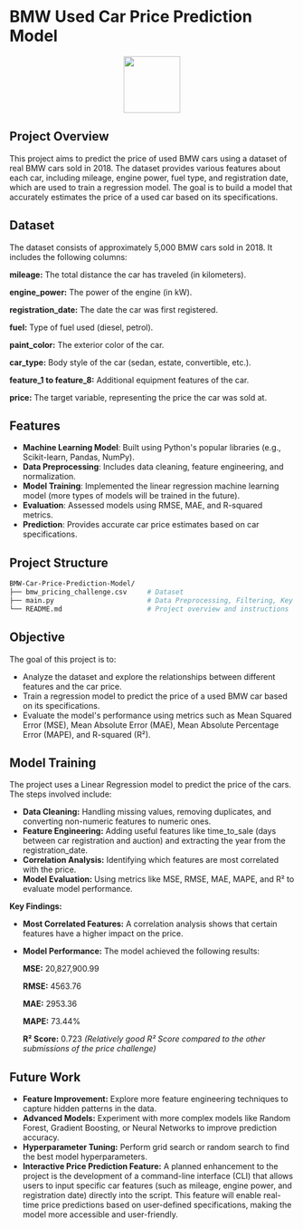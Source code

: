 # BMW Used Car Price Prediction Model

<p align="center">

  <a href="https://upload.wikimedia.org/wikipedia/commons/4/44/BMW.svg">
      <img src="https://upload.wikimedia.org/wikipedia/commons/4/44/BMW.svg" width="100"/>
  </a>
</p>

## **Project Overview**

This project aims to predict the price of used BMW cars using a dataset of real BMW cars sold in 2018. The dataset provides various features about each car, including mileage, engine power, fuel type, and registration date, which are used to train a regression model. The goal is to build a model that accurately estimates the price of a used car based on its specifications.

## **Dataset**
The dataset consists of approximately 5,000 BMW cars sold in 2018. It includes the following columns:

**mileage:** The total distance the car has traveled (in kilometers).

**engine_power:** The power of the engine (in kW).

**registration_date:** The date the car was first registered.

**fuel:** Type of fuel used (diesel, petrol).

**paint_color:** The exterior color of the car.

**car_type:** Body style of the car (sedan, estate, convertible, etc.).

**feature_1 to feature_8:** Additional equipment features of the car.

**price:** The target variable, representing the price the car was sold at.


## **Features**

- **Machine Learning Model**: Built using Python's popular libraries (e.g., Scikit-learn, Pandas, NumPy).
- **Data Preprocessing**: Includes data cleaning, feature engineering, and normalization.
- **Model Training**: Implemented the linear regression machine learning model (more types of models will be trained in the future).
- **Evaluation**: Assessed models using RMSE, MAE, and R-squared metrics.
- **Prediction**: Provides accurate car price estimates based on car specifications.

## **Project Structure**

```bash
BMW-Car-Price-Prediction-Model/
├── bmw_pricing_challenge.csv     # Dataset
├── main.py                       # Data Preprocessing, Filtering, Key Features Outlining and Model Training
└── README.md                     # Project overview and instructions
```


## **Objective**
The goal of this project is to:

 - Analyze the dataset and explore the relationships between different features and the car price.
 - Train a regression model to predict the price of a used BMW car based on its specifications.
 - Evaluate the model's performance using metrics such as Mean Squared Error (MSE), Mean Absolute Error (MAE), Mean Absolute Percentage Error (MAPE), and R-squared (R²).


## **Model Training**
The project uses a Linear Regression model to predict the price of the cars. The steps involved include:

- **Data Cleaning:** Handling missing values, removing duplicates, and converting non-numeric features to numeric ones.
- **Feature Engineering:** Adding useful features like time_to_sale (days between car registration and auction) and extracting the year from the registration_date.
- **Correlation Analysis:** Identifying which features are most correlated with the price.
- **Model Evaluation:** Using metrics like MSE, RMSE, MAE, MAPE, and R² to evaluate model performance.

  
**Key Findings:**
- **Most Correlated Features:** A correlation analysis shows that certain features have a higher impact on the price.

- **Model Performance:** The model achieved the following results:

    **MSE:** 20,827,900.99
  
    **RMSE:** 4563.76
    
    **MAE:** 2953.36
  
    **MAPE:** 73.44%     
  
    **R² Score:** 0.723   *(Relatively good R² Score compared to the other submissions of the price challenge)*
  




## **Future Work**
- **Feature Improvement:** Explore more feature engineering techniques to capture hidden patterns in the data.
- **Advanced Models:** Experiment with more complex models like Random Forest, Gradient Boosting, or Neural Networks to improve prediction accuracy.
- **Hyperparameter Tuning:** Perform grid search or random search to find the best model hyperparameters.
- **Interactive Price Prediction Feature:** A planned enhancement to the project is the development of a command-line interface (CLI) that allows users to input specific car features (such as mileage, engine power, and registration date) directly into the script. This feature will enable real-time price predictions based on user-defined specifications, making the model more accessible and user-friendly.


  
